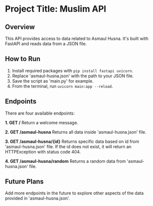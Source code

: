 # Project Title: Muslim API

## Overview
This API provides access to data related to Asmaul Husna. It's built with FastAPI and reads data from a JSON file. 

## How to Run
1. Install required packages with `pip install fastapi uvicorn`.
2. Replace 'asmaul-husna.json' with the path to your JSON file.
3. Save the script as 'main.py' for example.
4. From the terminal, run `uvicorn main:app --reload`.

## Endpoints
There are four available endpoints:

**1. GET /** 
Return a welcome message.

**2. GET /asmaul-husna**
Returns all data inside 'asmaul-husna.json' file.

**3. GET /asmaul-husna/{id}**
Returns specific data based on id from 'asmaul-husna.json' file. If the id does not exist, it will return an HTTPException with status code 404.

**4. GET /asmaul-husna/random**
Returns a random data from 'asmaul-husna.json' file.

## Future Plans
Add more endpoints in the future to explore other aspects of the data provided in 'asmaul-husna.json'.